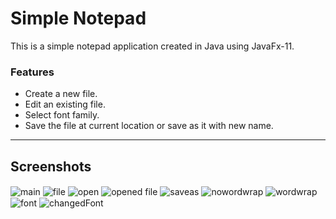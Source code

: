 # Simple Notepad

<p>This is a simple notepad application created in Java using JavaFx-11.</p>

### Features
<ul>
    <li>Create a new file.
    <li>Edit an existing file.
    <li>Select font family.
    <li>Save the file at current location or save as it with new name.
</ul>

---

## Screenshots

<img scr="https://github.com/CryptoSingh1337/Notepad/tree/master/screenshots/main.png" alt="main" align="center"/>
<img scr="https://github.com/CryptoSingh1337/Notepad/tree/master/screenshots/file.png" alt="file" align="center"/>
<img scr="https://github.com/CryptoSingh1337/Notepad/tree/master/screenshots/open.png" alt="open" align="center"/>
<img scr="https://github.com/CryptoSingh1337/Notepad/tree/master/screenshots/openedFile.png" alt="opened file" align="center"/>
<img scr="https://github.com/CryptoSingh1337/Notepad/tree/master/screenshots/saveas.png" alt="saveas" align="center"/>
<img scr="https://github.com/CryptoSingh1337/Notepad/tree/master/screenshots/withoutwordwrap.png" alt="nowordwrap" align="center"/>
<img scr="https://github.com/CryptoSingh1337/Notepad/tree/master/screenshots/withwordwrap.png" alt="wordwrap" align="center"/>
<img scr="https://github.com/CryptoSingh1337/Notepad/tree/master/screenshots/font.png" alt="font" align="center"/>
<img scr="https://github.com/CryptoSingh1337/Notepad/tree/master/screenshots/changedFont.png" alt="changedFont" align="center"/>
